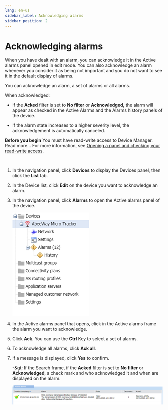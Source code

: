 ```yaml
---
lang: en-us
sidebar_label: Acknowledging alarms
sidebar_position: 2
---
```


# Acknowledging alarms

When you have dealt with an alarm, you can acknowledge it in the Active
alarms panel opened in edit mode. You can also acknowledge an alarm
whenever you consider it as being not important and you do not want to
see it in the default display of alarms.

You can acknowledge an alarm, a set of alarms or all alarms.

When acknowledged:

- If the **Acked** filter is set to **No filter** or **Acknowledged,**
  the alarm will appear as checked in the Active Alarms and the Alarms
  history panels of the device.

- If the alarm state increases to a higher severity level, the
  acknowledgement is automatically canceled.

**Before you begin** You must have read-write access to Device Manager.
Read more\... For more information, see [Opening a panel and checking your read-write access](../use-interface.md#opening-a-panel-and-checking-your-read-write-access).

&nbsp;

1.  In the navigation panel, click **Devices** to display the Devices
    panel, then click the **List** tab.

2.  In the Device list, click **Edit** on the device you want to
    acknowledge an alarm.

3.  In the navigation panel, click **Alarms** to open the Active alarms
    panel of the device.

    ![](./_images/viewing-not-acknowledged-alarms-1.png)

4.  In the Active alarms panel that opens, click in the Active alarms
    frame the alarm you want to acknowledge.

5.  Click **Ack**. You can use the **Ctrl** Key to select a set of
    alarms.

6.  To acknowledge all alarms, click **Ack all**.

7.  If a message is displayed, click **Yes** to confirm.

    -\&gt; If the Search frame, if the **Acked** filter is set to **No
    filter** or **Acknowledged**, a check mark and who acknowledged it
    and when are displayed on the alarm.

    ![](./_images/acknowledging-alarms.png)

